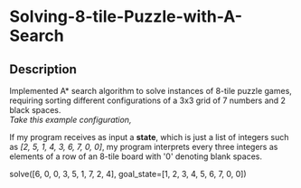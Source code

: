 # Solving-8-tile-Puzzle-with-A-Search
## Description
Implemented A* search algorithm to solve instances of 8-tile puzzle games, requiring sorting different configurations of a 3x3 grid of 7 numbers and 2 black spaces.
<br />
<i> Take this example configuration, </i>

If my program receives as input a <b>state</b>, which is just a list of integers such as <i>[2, 5, 1, 4, 3, 6, 7, 0, 0]</i>, my program interprets every three integers as elements of a row of an 8-tile board with '0' denoting blank spaces.



 solve([6, 0, 0, 3, 5, 1, 7, 2, 4], goal_state=[1, 2, 3, 4, 5, 6, 7, 0, 0])
